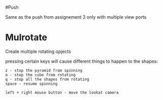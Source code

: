 #Push

Same as the push from assignement 2 only with multiple view ports


# Mulrotate

Create multiple rotating opjects

pressing certain keys will cause different things to happen to the shapes:
```
z - stop the pyramid from spinning
a - stop the cube from rotating
q - stop all the shapes from rotating
space - resume spinning

left + right mouse button - move the lookat camera
```